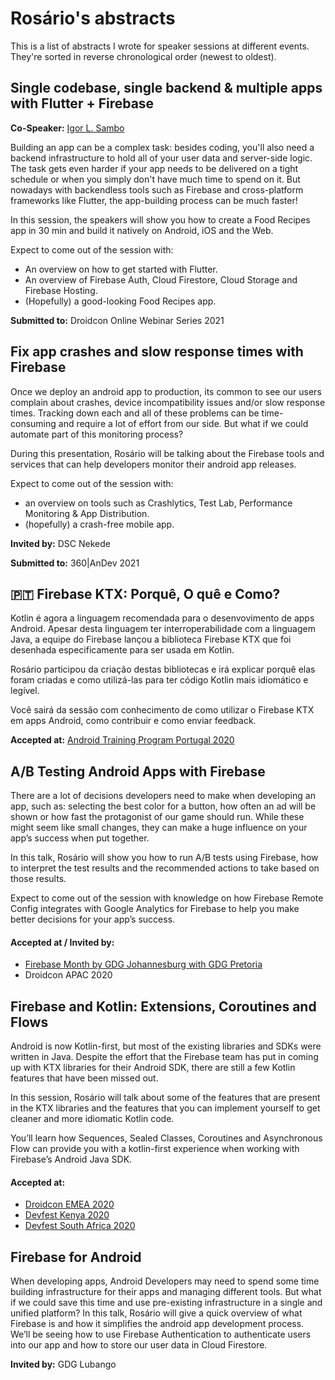 # Rosário's abstracts

This is a list of abstracts I wrote for speaker sessions at different events. They're sorted in reverse chronological order (newest to oldest).

<!-- TEMPLATE
## Talk title

The talk description goes here

#### Accepted at / Invited by:
- Event 1
- Event 2

**Invited by:** Event name
-->

## Single codebase, single backend & multiple apps with Flutter + Firebase

**Co-Speaker:** [Igor L. Sambo](https://github.com/LSambo02)

Building an app can be a complex task: besides coding, you'll also need a backend infrastructure to hold all of your user data and server-side logic. The task gets even harder if your app needs to be delivered on a tight schedule or when you simply don't have much time to spend on it.
But nowadays with backendless tools such as Firebase and cross-platform frameworks like Flutter, the app-building process can be much faster!

In this session, the speakers will show you how to create a Food Recipes app in 30 min and build it natively on Android, iOS and the Web.

Expect to come out of the session with:
- An overview on how to get started with Flutter.
- An overview of Firebase Auth, Cloud Firestore, Cloud Storage and Firebase Hosting.
- (Hopefully) a good-looking Food Recipes app.

**Submitted to:** Droidcon Online Webinar Series 2021

## Fix app crashes and slow response times with Firebase

Once we deploy an android app to production, its common to see our users complain about crashes, device incompatibility issues and/or slow response times. Tracking down each and all of these problems can be time-consuming and require a lot of effort from our side. But what if we could automate part of this monitoring process?

During this presentation, Rosário will be talking about the Firebase tools and services that can help developers monitor their android app releases.

Expect to come out of the session with:
- an overview on tools such as Crashlytics, Test Lab, Performance Monitoring & App Distribution.
- (hopefully) a crash-free mobile app.


**Invited by:** DSC Nekede

**Submitted to:** 360|AnDev 2021

## :portugal: Firebase KTX: Porquê, O quê e Como?

Kotlin é agora a linguagem recomendada para o desenvovimento de apps Android. Apesar desta linguagem ter interroperabilidade com a linguagem Java, a equipe do Firebase lançou a biblioteca Firebase KTX que foi desenhada especificamente para ser usada em Kotlin.

Rosário participou da criação destas bibliotecas e irá explicar porquê elas foram criadas e como utilizá-las para ter código Kotlin mais idiomático e legível.

Você sairá da sessão com conhecimento de como utilizar o Firebase KTX em apps Android, como contribuir e como enviar feedback.

**Accepted at:** [Android Training Program Portugal 2020](https://events.withgoogle.com/atp2020/)

## A/B Testing Android Apps with Firebase

There are a lot of decisions developers need to make when developing an app, such as: selecting the best color for a button, how often an ad will be shown or how fast the protagonist of our game should run. While these might seem like small changes, they can make a huge influence on your app’s success when put together.

In this talk, Rosário will show you how to run A/B tests using Firebase, how to interpret the test results and the recommended actions to take based on those results.

Expect to come out of the session with knowledge on how Firebase Remote Config integrates with Google Analytics for Firebase to help you make better decisions for your app’s success.


#### Accepted at / Invited by:
- [Firebase Month by GDG Johannesburg with GDG Pretoria](https://www.youtube.com/watch?v=FB4xPBItgDg)
- Droidcon APAC 2020

## Firebase and Kotlin: Extensions, Coroutines and Flows

Android is now Kotlin-first, but most of the existing libraries and SDKs were written in Java.
Despite the effort that the Firebase team has put in coming up with KTX libraries for their Android SDK, there are still a few Kotlin features that have been missed out.

In this session, Rosário will talk about some of the features that are present in the KTX libraries and the features that you can implement yourself to get cleaner and more idiomatic  Kotlin code.

You’ll learn how Sequences, Sealed Classes, Coroutines and Asynchronous Flow can provide you with a kotlin-first experience when working with Firebase’s Android Java SDK.


#### Accepted at:
- [Droidcon EMEA 2020](https://www.droidcon.com/media-detail?video=470318955)
- [Devfest Kenya 2020](https://www.youtube.com/watch?v=2ETXiioIVUw)
- [Devfest South Africa 2020](https://gdg.community.dev/events/details/google-gdg-johannesburg-presents-gdg-south-africa-devfest-2020/#/)


## Firebase for Android

When developing apps, Android Developers may need to spend some time building infrastructure for their apps and managing different tools. But what if we could save this time and use pre-existing infrastructure in a single and unified platform?
In this talk, Rosário will give a quick overview of what Firebase is and how it simplifies the android app development process.
We’ll be seeing how to use Firebase Authentication to authenticate users into our app and how to store our user data in Cloud Firestore.

**Invited by:** GDG Lubango
